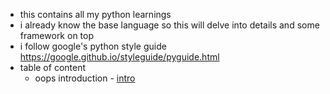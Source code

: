 - this contains all my python learnings
- i already know the base language so this will delve into details and some framework on top
- i follow google's python style guide https://google.github.io/styleguide/pyguide.html
- table of content
  - oops introduction - [intro](./oops/class.py)